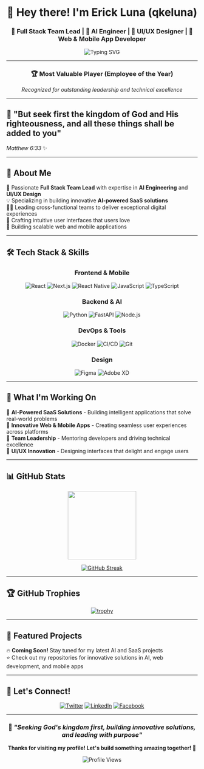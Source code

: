 <div align="center">

# 👋 Hey there! I'm Erick Luna (qkeluna)

### 🚀 Full Stack Team Lead | 🤖 AI Engineer | 🎨 UI/UX Designer | 📱 Web & Mobile App Developer

<img src="https://readme-typing-svg.herokuapp.com?font=Fira+Code&pause=1000&color=2E9EF7&center=true&vCenter=true&width=435&lines=Full+Stack+Team+Lead;AI+Engineer;UI%2FUX+Designer;MVP+Award+Winner+%F0%9F%8F%86;Building+the+Future+with+Code" alt="Typing SVG" />

---

### 🏆 **Most Valuable Player (Employee of the Year)** 
*Recognized for outstanding leadership and technical excellence*

</div>

---

## 🧭 **"But seek first the kingdom of God and His righteousness, and all these things shall be added to you"** 
*Matthew 6:33* ✨

---

## 🚀 About Me

🎯 Passionate **Full Stack Team Lead** with expertise in **AI Engineering** and **UI/UX Design**  
💡 Specializing in building innovative **AI-powered SaaS solutions**  
👨‍💼 Leading cross-functional teams to deliver exceptional digital experiences  
🎨 Crafting intuitive user interfaces that users love  
📱 Building scalable web and mobile applications  

---

## 🛠️ Tech Stack & Skills

<div align="center">

### **Frontend & Mobile**
![React](https://img.shields.io/badge/React-20232A?style=for-the-badge&logo=react&logoColor=61DAFB)
![Next.js](https://img.shields.io/badge/Next.js-000000?style=for-the-badge&logo=next.js&logoColor=white)
![React Native](https://img.shields.io/badge/React_Native-20232A?style=for-the-badge&logo=react&logoColor=61DAFB)
![JavaScript](https://img.shields.io/badge/JavaScript-F7DF1E?style=for-the-badge&logo=javascript&logoColor=black)
![TypeScript](https://img.shields.io/badge/TypeScript-007ACC?style=for-the-badge&logo=typescript&logoColor=white)

### **Backend & AI**
![Python](https://img.shields.io/badge/Python-3776AB?style=for-the-badge&logo=python&logoColor=white)
![FastAPI](https://img.shields.io/badge/FastAPI-005571?style=for-the-badge&logo=fastapi)
![Node.js](https://img.shields.io/badge/Node.js-43853D?style=for-the-badge&logo=node.js&logoColor=white)

### **DevOps & Tools**
![Docker](https://img.shields.io/badge/Docker-2496ED?style=for-the-badge&logo=docker&logoColor=white)
![CI/CD](https://img.shields.io/badge/CI%2FCD-2088FF?style=for-the-badge&logo=github-actions&logoColor=white)
![Git](https://img.shields.io/badge/Git-F05032?style=for-the-badge&logo=git&logoColor=white)

### **Design**
![Figma](https://img.shields.io/badge/Figma-F24E1E?style=for-the-badge&logo=figma&logoColor=white)
![Adobe XD](https://img.shields.io/badge/Adobe%20XD-470137?style=for-the-badge&logo=Adobe%20XD&logoColor=#FF61F6)

</div>

---

## 🎯 What I'm Working On

🤖 **AI-Powered SaaS Solutions** - Building intelligent applications that solve real-world problems  
🚀 **Innovative Web & Mobile Apps** - Creating seamless user experiences across platforms  
👥 **Team Leadership** - Mentoring developers and driving technical excellence  
🎨 **UI/UX Innovation** - Designing interfaces that delight and engage users  

---

## 📊 GitHub Stats

<div align="center">
  
<img height="180em" src="https://github-readme-stats.vercel.app/api/top-langs/?username=qkeluna&layout=compact&theme=tokyonight"/>

</div>

<div align="center">
  
[![GitHub Streak](https://github-readme-streak-stats.herokuapp.com/?user=qkeluna&theme=tokyonight)](https://git.io/streak-stats)

</div>

---

## 🏆 GitHub Trophies

<div align="center">
  
[![trophy](https://github-profile-trophy.vercel.app/?username=qkeluna&theme=onedark&no-frame=true&no-bg=false&margin-w=4)](https://github.com/ryo-ma/github-profile-trophy)

</div>

---

## 🌟 Featured Projects

🔥 **Coming Soon!** Stay tuned for my latest AI and SaaS projects  
⭐ Check out my repositories for innovative solutions in AI, web development, and mobile apps  

---

## 🤝 Let's Connect!

<div align="center">

[![Twitter](https://img.shields.io/badge/Twitter-1DA1F2?style=for-the-badge&logo=twitter&logoColor=white)](https://twitter.com/frederickrluna)
[![LinkedIn](https://img.shields.io/badge/LinkedIn-0077B5?style=for-the-badge&logo=linkedin&logoColor=white)](https://linkedin.com/in/frederickrluna)
[![Facebook](https://img.shields.io/badge/Facebook-1877F2?style=for-the-badge&logo=facebook&logoColor=white)](https://facebook.com/frederickrluna)

</div>

---

<div align="center">

### 💫 *"Seeking God's kingdom first, building innovative solutions, and leading with purpose"* 

**Thanks for visiting my profile! Let's build something amazing together! 🚀**

![Profile Views](https://komarev.com/ghpvc/?username=qkeluna&color=brightgreen&style=flat-square)

</div>
